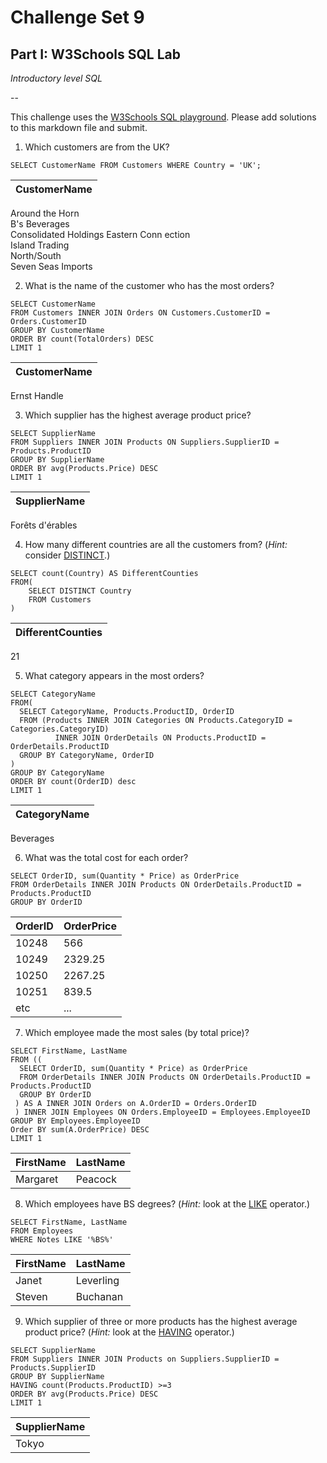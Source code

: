 # Challenge Set 9
## Part I: W3Schools SQL Lab 

*Introductory level SQL*

--

This challenge uses the [W3Schools SQL playground](http://www.w3schools.com/sql/trysql.asp?filename=trysql_select_all). Please add solutions to this markdown file and submit.

1. Which customers are from the UK?
```
SELECT CustomerName FROM Customers WHERE Country = 'UK';
```
| CustomerName        |
|---------------------|
Around the Horn      
B's Beverages        
Consolidated Holdings
Eastern Conn
ection   
Island Trading      
North/South         
Seven Seas Imports


2. What is the name of the customer who has the most orders?
```
SELECT CustomerName
FROM Customers INNER JOIN Orders ON Customers.CustomerID = Orders.CustomerID 
GROUP BY CustomerName
ORDER BY count(TotalOrders) DESC
LIMIT 1
```
|CustomerName|
|---|
Ernst Handle

3. Which supplier has the highest average product price?
```
SELECT SupplierName
FROM Suppliers INNER JOIN Products ON Suppliers.SupplierID = Products.ProductID
GROUP BY SupplierName
ORDER BY avg(Products.Price) DESC
LIMIT 1
```

|SupplierName|
|---|
Forêts d'érables


4. How many different countries are all the customers from? (*Hint:* consider [DISTINCT](http://www.w3schools.com/sql/sql_distinct.asp).)
```
SELECT count(Country) AS DifferentCounties
FROM(
    SELECT DISTINCT Country
    FROM Customers
)
```

|DifferentCounties|
|---|
21

5. What category appears in the most orders?
```
SELECT CategoryName
FROM(
  SELECT CategoryName, Products.ProductID, OrderID
  FROM (Products INNER JOIN Categories ON Products.CategoryID = Categories.CategoryID) 
          INNER JOIN OrderDetails ON Products.ProductID = OrderDetails.ProductID
  GROUP BY CategoryName, OrderID
)
GROUP BY CategoryName
ORDER BY count(OrderID) desc
LIMIT 1
```

|CategoryName|
|---|
Beverages

6. What was the total cost for each order?
```
SELECT OrderID, sum(Quantity * Price) as OrderPrice
FROM OrderDetails INNER JOIN Products ON OrderDetails.ProductID = Products.ProductID
GROUP BY OrderID
```

|OrderID|OrderPrice|
|---|---|
10248|566
10249|2329.25
10250|2267.25
10251|839.5
etc|...

7. Which employee made the most sales (by total price)?
```
SELECT FirstName, LastName
FROM ((
  SELECT OrderID, sum(Quantity * Price) as OrderPrice
  FROM OrderDetails INNER JOIN Products ON OrderDetails.ProductID = Products.ProductID
  GROUP BY OrderID
 ) AS A INNER JOIN Orders on A.OrderID = Orders.OrderID
 ) INNER JOIN Employees ON Orders.EmployeeID = Employees.EmployeeID
GROUP BY Employees.EmployeeID
Order BY sum(A.OrderPrice) DESC
LIMIT 1
```

|FirstName|LastName|
|---|---|
Margaret|Peacock

8. Which employees have BS degrees? (*Hint:* look at the [LIKE](http://www.w3schools.com/sql/sql_like.asp) operator.)
```
SELECT FirstName, LastName
FROM Employees
WHERE Notes LIKE '%BS%'
```

|FirstName|LastName|
|---|---|
Janet|Leverling
Steven|Buchanan

9. Which supplier of three or more products has the highest average product price? (*Hint:* look at the [HAVING](http://www.w3schools.com/sql/sql_having.asp) operator.)
```
SELECT SupplierName
FROM Suppliers INNER JOIN Products on Suppliers.SupplierID = Products.SupplierID
GROUP BY SupplierName
HAVING count(Products.ProductID) >=3
ORDER BY avg(Products.Price) DESC
LIMIT 1
```
|SupplierName|
|---|
Tokyo|






